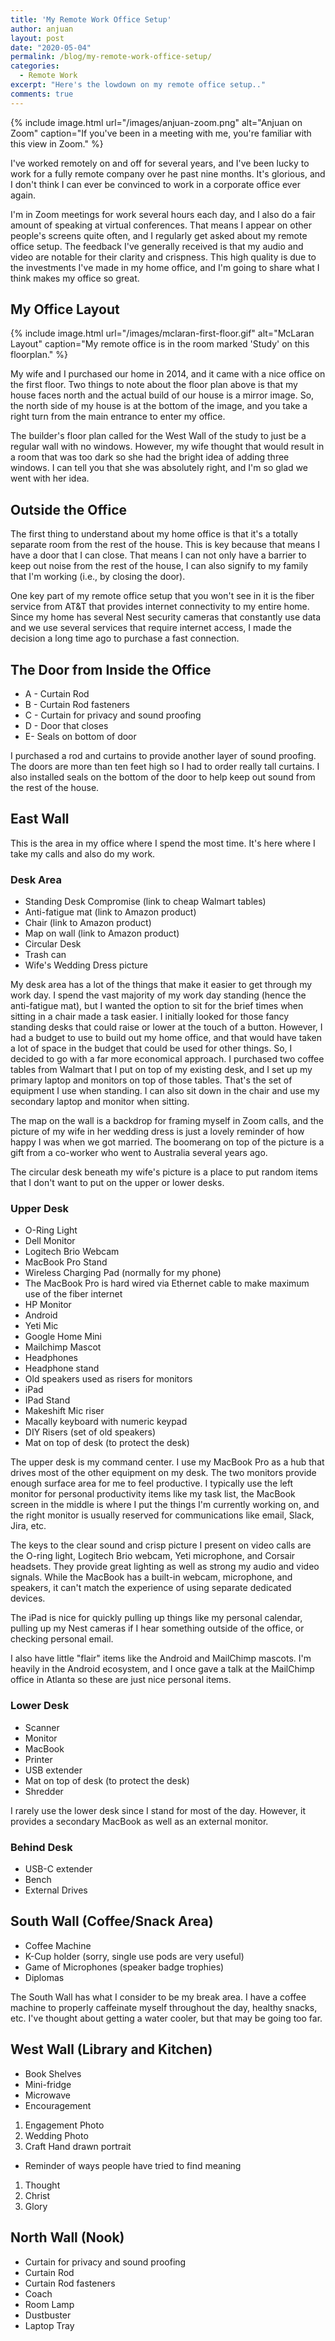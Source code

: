```yaml
---
title: 'My Remote Work Office Setup'
author: anjuan
layout: post
date: "2020-05-04"
permalink: /blog/my-remote-work-office-setup/
categories:
  - Remote Work
excerpt: "Here's the lowdown on my remote office setup.."
comments: true
---
```


{% include image.html url="/images/anjuan-zoom.png" alt="Anjuan on Zoom" caption="If you've been in a meeting with me, you're familiar with this view in Zoom." %}

I've worked remotely on and off for several years, and I've been lucky to work for a fully remote company over he past nine months. It's glorious, and I don't think I can ever be convinced to work in a corporate office ever again.

I'm in Zoom meetings for work several hours each day, and I also do a fair amount of speaking at virtual conferences. That means I appear on other people's screens quite often, and I regularly get asked about my remote office setup. The feedback I've generally received is that my audio and video are notable for their clarity and crispness. This high quality is due to the investments I've made in my home office, and I'm going to share what I think makes my office so great.

## My Office Layout

{% include image.html url="/images/mclaran-first-floor.gif" alt="McLaran Layout" caption="My remote office is in the room marked 'Study' on this floorplan." %}

My wife and I purchased our home in 2014, and it came with a nice office on the first floor. Two things to note about the floor plan above is that my house faces north and the actual build of our house is a mirror image. So, the north side of my house is at the bottom of the image, and you take a right turn from the main entrance to enter my office.

The builder's floor plan called for the West Wall of the study to just be a regular wall with no windows. However, my wife thought that would result in a room that was too dark so she had the bright idea of adding three windows. I can tell you that she was absolutely right, and I'm so glad we went with her idea.

## Outside the Office

The first thing to understand about my home office is that it's a totally separate room from the rest of the house. This is key because that means I have a door that I can close. That means I can not only have a barrier to keep out noise from the rest of the house, I can also signify to my family that I'm working (i.e., by closing the door).

One key part of my remote office setup that you won't see in it is the fiber service from AT&T that provides internet connectivity to my entire home. Since my home has several Nest security cameras that constantly use data and we use several services that require internet access, I made the decision a long time ago to purchase a fast connection.

## The Door from Inside the Office

* A - Curtain Rod
* B - Curtain Rod fasteners
* C - Curtain for privacy and sound proofing
* D - Door that closes
* E- Seals on bottom of door

I purchased a rod and curtains to provide another layer of sound proofing. The doors are more than ten feet high so I had to order really tall curtains. I also installed seals on the bottom of the door to help keep out sound from the rest of the house.

## East Wall

This is the area in my office where I spend the most time. It's here where I take my calls and also do my work.

### Desk Area

* Standing Desk Compromise (link to cheap Walmart tables)
* Anti-fatigue mat (link to Amazon product)
* Chair (link to Amazon product)
* Map on wall (link to Amazon product)
* Circular Desk
* Trash can
* Wife's Wedding Dress picture

My desk area has a lot of the things that make it easier to get through my work day. I spend the vast majority of my work day standing (hence the anti-fatigue mat), but I wanted the option to sit for the brief times when sitting in a chair made a task easier. I initially looked for those fancy standing desks that could raise or lower at the touch of a button. However, I had a budget to use to build out my home office, and that would have taken a lot of space in the budget that could be used for other things. So, I decided to go with a far more economical approach. I purchased two coffee tables from Walmart that I put on top of my existing desk, and I set up my primary laptop and monitors on top of those tables. That's the set of equipment I use when standing. I can also sit down in the chair and use my secondary laptop and monitor when sitting.

The map on the wall is a backdrop for framing myself in Zoom calls, and the picture of my wife in her wedding dress is just a lovely reminder of how happy I was when we got married. The boomerang on top of the picture is a gift from a co-worker who went to Australia several years ago.

The circular desk beneath my wife's picture is a place to put random items that I don't want to put on the upper or lower desks.

### Upper Desk

* O-Ring Light
* Dell Monitor
* Logitech Brio Webcam
* MacBook Pro Stand
* Wireless Charging Pad (normally for my phone)
* The MacBook Pro is hard wired via Ethernet cable to make maximum use of the fiber internet
* HP Monitor
* Android
* Yeti Mic
* Google Home Mini
* Mailchimp Mascot
* Headphones
* Headphone stand
* Old speakers used as risers for monitors
* iPad
* IPad Stand
* Makeshift Mic riser
* Macally keyboard with numeric keypad
* DIY Risers (set of old speakers)
* Mat on top of desk (to protect the desk)


The upper desk is my command center. I use my MacBook Pro as a hub that drives most of the other equipment on my desk. The two monitors provide enough surface area for me to feel productive. I typically use the left monitor for personal productivity items like my task list, the MacBook screen in the middle is where I put the things I'm currently working on, and the right monitor is usually reserved for communications like email, Slack, Jira, etc.

The keys to the clear sound and crisp picture I present on video calls are the O-ring light, Logitech Brio webcam, Yeti microphone, and Corsair headsets. They provide great lighting as well as strong my audio and video signals. While the MacBook has a built-in webcam, microphone, and speakers, it can't match the experience of using separate dedicated devices.

The iPad is nice for quickly pulling up things like my personal calendar, pulling up my Nest cameras if I hear something outside of the office, or checking personal email.

I also have little "flair" items like the Android and MailChimp mascots. I'm heavily in the Android ecosystem, and I once gave a talk at the MailChimp office in Atlanta so these are just nice personal items.

### Lower Desk


* Scanner
* Monitor
* MacBook
* Printer
* USB extender
* Mat on top of desk (to protect the desk)
* Shredder


I rarely use the lower desk since I stand for most of the day. However, it provides a secondary MacBook as well as an external monitor.


### Behind Desk

* USB-C extender
* Bench
* External Drives

## South Wall (Coffee/Snack Area)

* Coffee Machine
* K-Cup holder (sorry, single use pods are very useful)
* Game of Microphones (speaker badge trophies)
* Diplomas

The South Wall has what I consider to be my break area. I have a coffee machine to properly caffeinate myself throughout the day, healthy snacks, etc. I've thought about getting a water cooler, but that may be going too far.

## West Wall (Library and Kitchen)

* Book Shelves
* Mini-fridge
* Microwave
* Encouragement

1. Engagement Photo
2. Wedding Photo
3. Craft Hand drawn portrait

* Reminder of ways people have tried to find meaning

1. Thought
2. Christ
3. Glory

## North Wall (Nook)

* Curtain for privacy and sound proofing
* Curtain Rod
* Curtain Rod fasteners
* Coach
* Room Lamp
* Dustbuster
* Laptop Tray